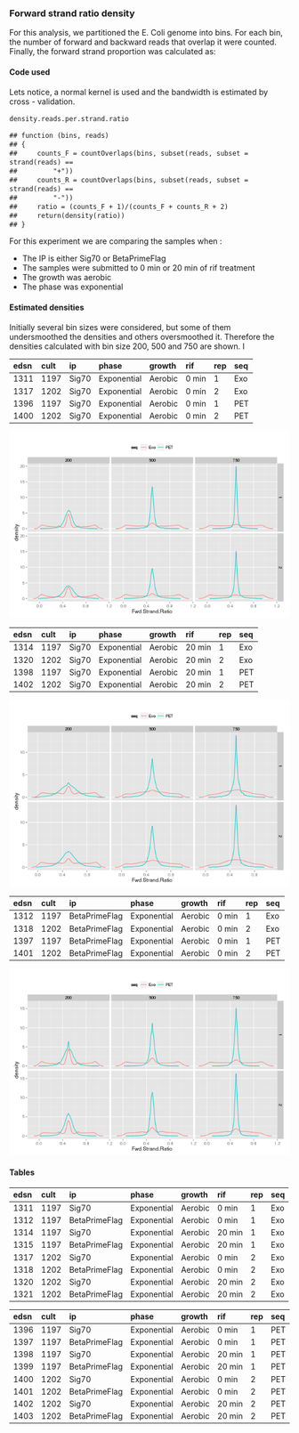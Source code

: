
<!--
%\VignetteEngine{knitr}
%\VignetteIndexEntry{Forward Strand ratio density}
%\VignetteDepends{ggplot2, ChIP-Exo, GenomicAlignments}
-->

### Forward strand ratio density

For this analysis, we partitioned the E. Coli genome into bins. For each bin, the number of forward and backward reads that overlap it were counted. Finally, the forward strand proportion was calculated as:





#### Code used

Lets notice, a normal kernel is used and the bandwidth is estimated by cross - validation.



```r
density.reads.per.strand.ratio
```

```
## function (bins, reads) 
## {
##     counts_F = countOverlaps(bins, subset(reads, subset = strand(reads) == 
##         "+"))
##     counts_R = countOverlaps(bins, subset(reads, subset = strand(reads) == 
##         "-"))
##     ratio = (counts_F + 1)/(counts_F + counts_R + 2)
##     return(density(ratio))
## }
```

For this experiment we are comparing the samples when :
- The IP is either Sig70 or BetaPrimeFlag
- The samples were submitted to 0 min or 20 min of rif treatment
- The growth was aerobic
- The phase was exponential



#### Estimated densities

Initially several bin sizes were considered, but some of them undersmoothed the densities and others oversmoothed it. Therefore the densities calculated with bin size 200, 500 and 750 are shown. I





|edsn |cult |ip    |phase       |growth  |rif   |rep |seq |
|:----|:----|:-----|:-----------|:-------|:-----|:---|:---|
|1311 |1197 |Sig70 |Exponential |Aerobic |0 min |1   |Exo |
|1317 |1202 |Sig70 |Exponential |Aerobic |0 min |2   |Exo |
|1396 |1197 |Sig70 |Exponential |Aerobic |0 min |1   |PET |
|1400 |1202 |Sig70 |Exponential |Aerobic |0 min |2   |PET |

![plot of chunk fig1density](figure/fig1density.png) 




|edsn |cult |ip    |phase       |growth  |rif    |rep |seq |
|:----|:----|:-----|:-----------|:-------|:------|:---|:---|
|1314 |1197 |Sig70 |Exponential |Aerobic |20 min |1   |Exo |
|1320 |1202 |Sig70 |Exponential |Aerobic |20 min |2   |Exo |
|1398 |1197 |Sig70 |Exponential |Aerobic |20 min |1   |PET |
|1402 |1202 |Sig70 |Exponential |Aerobic |20 min |2   |PET |

![plot of chunk fig2density](figure/fig2density.png) 




|edsn |cult |ip            |phase       |growth  |rif   |rep |seq |
|:----|:----|:-------------|:-----------|:-------|:-----|:---|:---|
|1312 |1197 |BetaPrimeFlag |Exponential |Aerobic |0 min |1   |Exo |
|1318 |1202 |BetaPrimeFlag |Exponential |Aerobic |0 min |2   |Exo |
|1397 |1197 |BetaPrimeFlag |Exponential |Aerobic |0 min |1   |PET |
|1401 |1202 |BetaPrimeFlag |Exponential |Aerobic |0 min |2   |PET |

![plot of chunk fig3density](figure/fig3density.png) 




#### Tables


|edsn |cult |ip            |phase       |growth  |rif    |rep |seq |
|:----|:----|:-------------|:-----------|:-------|:------|:---|:---|
|1311 |1197 |Sig70         |Exponential |Aerobic |0 min  |1   |Exo |
|1312 |1197 |BetaPrimeFlag |Exponential |Aerobic |0 min  |1   |Exo |
|1314 |1197 |Sig70         |Exponential |Aerobic |20 min |1   |Exo |
|1315 |1197 |BetaPrimeFlag |Exponential |Aerobic |20 min |1   |Exo |
|1317 |1202 |Sig70         |Exponential |Aerobic |0 min  |2   |Exo |
|1318 |1202 |BetaPrimeFlag |Exponential |Aerobic |0 min  |2   |Exo |
|1320 |1202 |Sig70         |Exponential |Aerobic |20 min |2   |Exo |
|1321 |1202 |BetaPrimeFlag |Exponential |Aerobic |20 min |2   |Exo |



|edsn |cult |ip            |phase       |growth  |rif    |rep |seq |
|:----|:----|:-------------|:-----------|:-------|:------|:---|:---|
|1396 |1197 |Sig70         |Exponential |Aerobic |0 min  |1   |PET |
|1397 |1197 |BetaPrimeFlag |Exponential |Aerobic |0 min  |1   |PET |
|1398 |1197 |Sig70         |Exponential |Aerobic |20 min |1   |PET |
|1399 |1197 |BetaPrimeFlag |Exponential |Aerobic |20 min |1   |PET |
|1400 |1202 |Sig70         |Exponential |Aerobic |0 min  |2   |PET |
|1401 |1202 |BetaPrimeFlag |Exponential |Aerobic |0 min  |2   |PET |
|1402 |1202 |Sig70         |Exponential |Aerobic |20 min |2   |PET |
|1403 |1202 |BetaPrimeFlag |Exponential |Aerobic |20 min |2   |PET |






